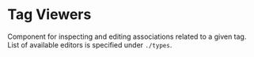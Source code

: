 # Tag Viewers
Component for inspecting and editing associations related to a given tag.
List of available editors is specified under `./types`.
